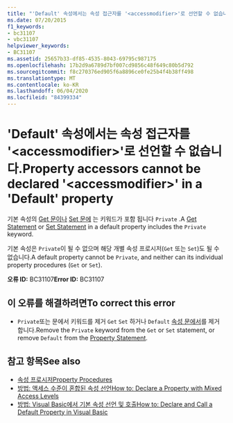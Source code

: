 ```yaml
---
title: "'Default' 속성에서는 속성 접근자를 '<accessmodifier>'로 선언할 수 없습니다."
ms.date: 07/20/2015
f1_keywords:
- bc31107
- vbc31107
helpviewer_keywords:
- BC31107
ms.assetid: 25657b33-df85-4535-8043-69795c987175
ms.openlocfilehash: 17b2d9a6789d7bf007cd9856c48f649c80b5d792
ms.sourcegitcommit: f8c270376ed905f6a8896ce0fe25b4f4b38ff498
ms.translationtype: MT
ms.contentlocale: ko-KR
ms.lasthandoff: 06/04/2020
ms.locfileid: "84399334"
---
```

# <a name="property-accessors-cannot-be-declared-accessmodifier-in-a-default-property"></a><span data-ttu-id="0b642-102">'Default' 속성에서는 속성 접근자를 '\<accessmodifier>'로 선언할 수 없습니다.</span><span class="sxs-lookup"><span data-stu-id="0b642-102">Property accessors cannot be declared '\<accessmodifier>' in a 'Default' property</span></span>
<span data-ttu-id="0b642-103">기본 속성의 [Get 문이나](../language-reference/statements/get-statement.md) [Set 문에](../language-reference/statements/set-statement.md) 는 키워드가 포함 됩니다 `Private` .</span><span class="sxs-lookup"><span data-stu-id="0b642-103">A [Get Statement](../language-reference/statements/get-statement.md) or [Set Statement](../language-reference/statements/set-statement.md) in a default property includes the `Private` keyword.</span></span>  
  
 <span data-ttu-id="0b642-104">기본 속성은 `Private`이 될 수 없으며 해당 개별 속성 프로시저(`Get` 또는 `Set`)도 될 수 없습니다.</span><span class="sxs-lookup"><span data-stu-id="0b642-104">A default property cannot be `Private`, and neither can its individual property procedures (`Get` or `Set`).</span></span>  
  
 <span data-ttu-id="0b642-105">**오류 ID:** BC31107</span><span class="sxs-lookup"><span data-stu-id="0b642-105">**Error ID:** BC31107</span></span>  
  
## <a name="to-correct-this-error"></a><span data-ttu-id="0b642-106">이 오류를 해결하려면</span><span class="sxs-lookup"><span data-stu-id="0b642-106">To correct this error</span></span>  
  
- <span data-ttu-id="0b642-107">`Private`또는 문에서 키워드를 제거 `Get` `Set` 하거나 `Default` [속성 문에서](../language-reference/statements/property-statement.md)를 제거 합니다.</span><span class="sxs-lookup"><span data-stu-id="0b642-107">Remove the `Private` keyword from the `Get` or `Set` statement, or remove `Default` from the [Property Statement](../language-reference/statements/property-statement.md).</span></span>  
  
## <a name="see-also"></a><span data-ttu-id="0b642-108">참고 항목</span><span class="sxs-lookup"><span data-stu-id="0b642-108">See also</span></span>

- [<span data-ttu-id="0b642-109">속성 프로시저</span><span class="sxs-lookup"><span data-stu-id="0b642-109">Property Procedures</span></span>](../programming-guide/language-features/procedures/property-procedures.md)
- [<span data-ttu-id="0b642-110">방법: 액세스 수준이 혼합된 속성 선언</span><span class="sxs-lookup"><span data-stu-id="0b642-110">How to: Declare a Property with Mixed Access Levels</span></span>](../programming-guide/language-features/procedures/how-to-declare-a-property-with-mixed-access-levels.md)
- [<span data-ttu-id="0b642-111">방법: Visual Basic에서 기본 속성 선언 및 호출</span><span class="sxs-lookup"><span data-stu-id="0b642-111">How to: Declare and Call a Default Property in Visual Basic</span></span>](../programming-guide/language-features/procedures/how-to-declare-and-call-a-default-property.md)
